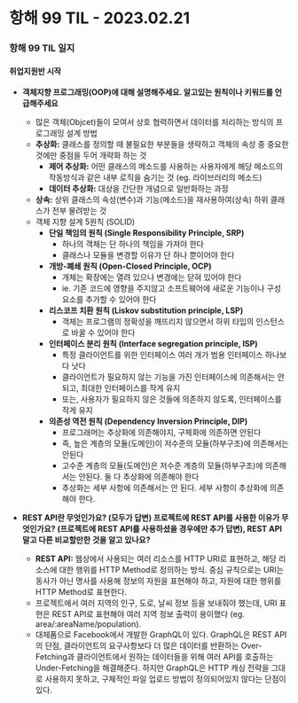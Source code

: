 # 항해 99 TIL - 2023.02.21

### 항해 99 TIL 일지

#### 취업지원반 시작

- **객체지향 프로그래밍(OOP)에 대해 설명해주세요. 알고있는 원칙이나 키워드를 언급해주세요**

  - 많은 객체(Objcet)들이 모여서 상호 협력하면서 데이터를 처리하는 방식의 프로그래밍 설계 방법
  - **추상화:** 클래스를 정의할 때 불필요한 부분들을 생략하고 객체의 속성 중 중요한 것에만 중점을 두어 개략화 하는 것
    - **제어 추상화:** 어떤 클래스의 메소드를 사용하는 사용자에게 해당 메소드의 작동방식과 같은 내부 로직을 숨기는 것 (eg. 라이브러리의 메소드)
    - **데이터 추상화:** 대상을 간단한 개념으로 일반화하는 과정
  - **상속:** 상위 클래스의 속성(변수)과 기능(메소드)을 재사용하여(상속) 하위 클래스가 전부 물려받는 것
  - 객체 지향 설계 5원칙 (SOLID)
    - **단일 책임의 원칙 (Single Responsibility Principle, SRP)**
      - 하나의 객체는 단 하나의 책임을 가져야 한다
      - 클래스나 모듈을 변경할 이유가 단 하나 뿐이어야 한다
    - **개방-폐쇄 원칙 (Open-Closed Principle, OCP)**
      - 개체는 확장에는 열려 있으나 변경에는 닫혀 있어야 한다
      - ie. 기존 코드에 영향을 주지않고 소프트웨어에 새로운 기능이나 구성 요소를 추가할 수 있어야 한다
    - **리스코프 치환 원칙 (Liskov substitution principle, LSP)**
      - 객체는 프로그램의 정확성을 깨뜨리지 않으면서 하위 타입의 인스턴스로 바꿀 수 있어야 한다
    - **인터페이스 분리 원칙 (Interface segregation principle, ISP)**
      - 특정 클라이언트를 위한 인터페이스 여러 개가 범용 인터페이스 하나보다 낫다
      - 클라이언트가 필요하지 않는 기능을 가진 인터페이스에 의존해서는 안 되고, 최대한 인터페이스를 작게 유지
      - 또는, 사용자가 필요하지 않은 것들에 의존하지 않도록, 인터페이스를 작게 유지
    - **의존성 역전 원칙 (Dependency Inversion Principle, DIP)**
      - 프로그래머는 추상화에 의존해야지, 구체화에 의존하면 안된다
      - 즉, 높은 계층의 모듈(도메인)이 저수준의 모듈(하부구조)에 의존해서는 안된다
      - 고수준 계층의 모듈(도메인)은 저수준 계층의 모듈(하부구조)에 의존해서는 안된다. 둘 다 추상화에 의존해야 한다
      - 추상화는 세부 사항에 의존해서는 안 된다. 세부 사항이 추상화에 의존해야 한다.

- **REST API란 무엇인가요? (모두가 답변) 프로젝트에 REST API를 사용한 이유가 무엇인가요? (프로젝트에 REST API를 사용하셨을 경우에만 추가 답변), REST API 말고 다른 비교할만한 것을 알고 있나요?**
  - **REST API:** 웹상에서 사용되는 여러 리소스를 HTTP URI로 표현하고, 해당 리소스에 대한 행위를 HTTP Method로 정의하는 방식. 중심 규칙으로는 URI는 동사가 아닌 명사를 사용해 정보의 자원을 표현해야 하고, 자원에 대한 행위를 HTTP Method로 표현한다.
  - 프로젝트에서 여러 지역의 인구, 도로, 날씨 정보 등을 보내줘야 했는데, URI 표현은 REST API로 표현해야 여러 지역 정보 출력이 용이했다 (eg. area/:areaName/population).
  - 대체품으로 Facebook에서 개발한 GraphQL이 있다. GraphQL은 REST API의 단점, 클라이언트의 요구사항보다 더 많은 데이터를 반환하는 Over-Fetching과 클라이언트에서 원하는 데이터들을 위해 여러 API를 호출하는 Under-Fetching을 해결해준다. 하지만 GraphQL은 HTTP 캐싱 전략을 그대로 사용하지 못하고, 구체적인 파일 업로드 방법이 정의되어있지 않다는 단점이 있다.
